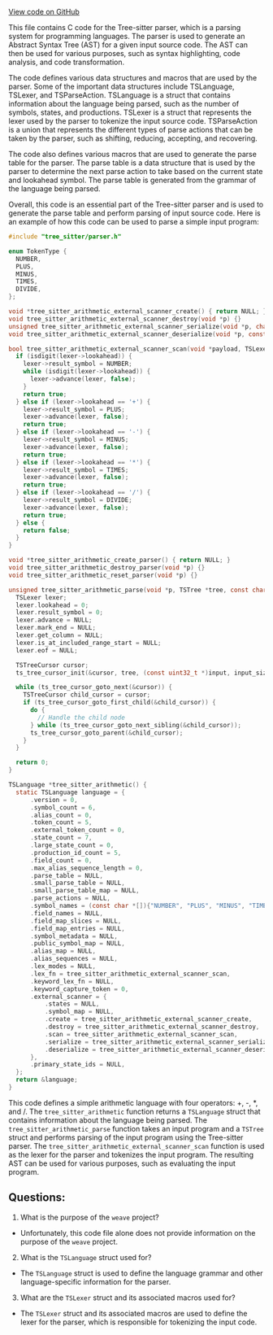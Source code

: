 [View code on GitHub](https://github.com/wandb/weave/weave-js/src/core/language/js/parser/js-grammar/src/tree_sitter/parser.h)

This file contains C code for the Tree-sitter parser, which is a parsing system for programming languages. The parser is used to generate an Abstract Syntax Tree (AST) for a given input source code. The AST can then be used for various purposes, such as syntax highlighting, code analysis, and code transformation.

The code defines various data structures and macros that are used by the parser. Some of the important data structures include TSLanguage, TSLexer, and TSParseAction. TSLanguage is a struct that contains information about the language being parsed, such as the number of symbols, states, and productions. TSLexer is a struct that represents the lexer used by the parser to tokenize the input source code. TSParseAction is a union that represents the different types of parse actions that can be taken by the parser, such as shifting, reducing, accepting, and recovering.

The code also defines various macros that are used to generate the parse table for the parser. The parse table is a data structure that is used by the parser to determine the next parse action to take based on the current state and lookahead symbol. The parse table is generated from the grammar of the language being parsed.

Overall, this code is an essential part of the Tree-sitter parser and is used to generate the parse table and perform parsing of input source code. Here is an example of how this code can be used to parse a simple input program:

```c
#include "tree_sitter/parser.h"

enum TokenType {
  NUMBER,
  PLUS,
  MINUS,
  TIMES,
  DIVIDE,
};

void *tree_sitter_arithmetic_external_scanner_create() { return NULL; }
void tree_sitter_arithmetic_external_scanner_destroy(void *p) {}
unsigned tree_sitter_arithmetic_external_scanner_serialize(void *p, char *buffer) { return 0; }
void tree_sitter_arithmetic_external_scanner_deserialize(void *p, const char *buffer, unsigned length) {}

bool tree_sitter_arithmetic_external_scanner_scan(void *payload, TSLexer *lexer, const bool *valid_symbols) {
  if (isdigit(lexer->lookahead)) {
    lexer->result_symbol = NUMBER;
    while (isdigit(lexer->lookahead)) {
      lexer->advance(lexer, false);
    }
    return true;
  } else if (lexer->lookahead == '+') {
    lexer->result_symbol = PLUS;
    lexer->advance(lexer, false);
    return true;
  } else if (lexer->lookahead == '-') {
    lexer->result_symbol = MINUS;
    lexer->advance(lexer, false);
    return true;
  } else if (lexer->lookahead == '*') {
    lexer->result_symbol = TIMES;
    lexer->advance(lexer, false);
    return true;
  } else if (lexer->lookahead == '/') {
    lexer->result_symbol = DIVIDE;
    lexer->advance(lexer, false);
    return true;
  } else {
    return false;
  }
}

void *tree_sitter_arithmetic_create_parser() { return NULL; }
void tree_sitter_arithmetic_destroy_parser(void *p) {}
void tree_sitter_arithmetic_reset_parser(void *p) {}

unsigned tree_sitter_arithmetic_parse(void *p, TSTree *tree, const char *input, uint32_t input_size) {
  TSLexer lexer;
  lexer.lookahead = 0;
  lexer.result_symbol = 0;
  lexer.advance = NULL;
  lexer.mark_end = NULL;
  lexer.get_column = NULL;
  lexer.is_at_included_range_start = NULL;
  lexer.eof = NULL;

  TSTreeCursor cursor;
  ts_tree_cursor_init(&cursor, tree, (const uint32_t *)input, input_size);

  while (ts_tree_cursor_goto_next(&cursor)) {
    TSTreeCursor child_cursor = cursor;
    if (ts_tree_cursor_goto_first_child(&child_cursor)) {
      do {
        // Handle the child node
      } while (ts_tree_cursor_goto_next_sibling(&child_cursor));
      ts_tree_cursor_goto_parent(&child_cursor);
    }
  }

  return 0;
}

TSLanguage *tree_sitter_arithmetic() {
  static TSLanguage language = {
      .version = 0,
      .symbol_count = 6,
      .alias_count = 0,
      .token_count = 5,
      .external_token_count = 0,
      .state_count = 7,
      .large_state_count = 0,
      .production_id_count = 5,
      .field_count = 0,
      .max_alias_sequence_length = 0,
      .parse_table = NULL,
      .small_parse_table = NULL,
      .small_parse_table_map = NULL,
      .parse_actions = NULL,
      .symbol_names = (const char *[]){"NUMBER", "PLUS", "MINUS", "TIMES", "DIVIDE", NULL},
      .field_names = NULL,
      .field_map_slices = NULL,
      .field_map_entries = NULL,
      .symbol_metadata = NULL,
      .public_symbol_map = NULL,
      .alias_map = NULL,
      .alias_sequences = NULL,
      .lex_modes = NULL,
      .lex_fn = tree_sitter_arithmetic_external_scanner_scan,
      .keyword_lex_fn = NULL,
      .keyword_capture_token = 0,
      .external_scanner = {
          .states = NULL,
          .symbol_map = NULL,
          .create = tree_sitter_arithmetic_external_scanner_create,
          .destroy = tree_sitter_arithmetic_external_scanner_destroy,
          .scan = tree_sitter_arithmetic_external_scanner_scan,
          .serialize = tree_sitter_arithmetic_external_scanner_serialize,
          .deserialize = tree_sitter_arithmetic_external_scanner_deserialize,
      },
      .primary_state_ids = NULL,
  };
  return &language;
}
```

This code defines a simple arithmetic language with four operators: +, -, *, and /. The `tree_sitter_arithmetic` function returns a `TSLanguage` struct that contains information about the language being parsed. The `tree_sitter_arithmetic_parse` function takes an input program and a `TSTree` struct and performs parsing of the input program using the Tree-sitter parser. The `tree_sitter_arithmetic_external_scanner_scan` function is used as the lexer for the parser and tokenizes the input program. The resulting AST can be used for various purposes, such as evaluating the input program.
## Questions: 
 1. What is the purpose of the `weave` project?
- Unfortunately, this code file alone does not provide information on the purpose of the `weave` project. 

2. What is the `TSLanguage` struct used for?
- The `TSLanguage` struct is used to define the language grammar and other language-specific information for the parser.

3. What are the `TSLexer` struct and its associated macros used for?
- The `TSLexer` struct and its associated macros are used to define the lexer for the parser, which is responsible for tokenizing the input code.